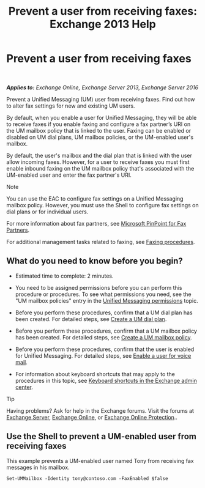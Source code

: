 ﻿---
title: 'Prevent a user from receiving faxes: Exchange 2013 Help'
TOCTitle: Prevent a user from receiving faxes
ms:assetid: b5d022b9-043a-4324-87fb-074d5e2c2ca3
ms:mtpsurl: https://technet.microsoft.com/en-us/library/Bb201722(v=EXCHG.150)
ms:contentKeyID: 49352386
ms.date: 12/10/2017
mtps_version: v=EXCHG.150
---

# Prevent a user from receiving faxes

 

_**Applies to:** Exchange Online, Exchange Server 2013, Exchange Server 2016_


Prevent a Unified Messaging (UM) user from receiving faxes. Find out how to alter fax settings for new and existing UM users.

By default, when you enable a user for Unified Messaging, they will be able to receive faxes if you enable faxing and configure a fax partner’s URI on the UM mailbox policy that is linked to the user. Faxing can be enabled or disabled on UM dial plans, UM mailbox policies, or the UM-enabled user's mailbox.

By default, the user's mailbox and the dial plan that is linked with the user allow incoming faxes. However, for a user to receive faxes you must first enable inbound faxing on the UM mailbox policy that's associated with the UM-enabled user and enter the fax partner's URI.


> [!NOTE]
> You can use the EAC to configure fax settings on a Unified Messaging mailbox policy. However, you must use the Shell to configure fax settings on dial plans or for individual users.



For more information about fax partners, see [Microsoft PinPoint for Fax Partners](https://go.microsoft.com/fwlink/?linkid=190238).

For additional management tasks related to faxing, see [Faxing procedures](faxing-procedures-exchange-2013-help.md).

## What do you need to know before you begin?

  - Estimated time to complete: 2 minutes.

  - You need to be assigned permissions before you can perform this procedure or procedures. To see what permissions you need, see the "UM mailbox policies" entry in the [Unified Messaging permissions](unified-messaging-permissions-exchange-2013-help.md) topic.

  - Before you perform these procedures, confirm that a UM dial plan has been created. For detailed steps, see [Create a UM dial plan](create-a-um-dial-plan-exchange-2013-help.md).

  - Before you perform these procedures, confirm that a UM mailbox policy has been created. For detailed steps, see [Create a UM mailbox policy](create-a-um-mailbox-policy-exchange-2013-help.md).

  - Before you perform these procedures, confirm that the user is enabled for Unified Messaging. For detailed steps, see [Enable a user for voice mail](enable-a-user-for-voice-mail-exchange-2013-help.md).

  - For information about keyboard shortcuts that may apply to the procedures in this topic, see [Keyboard shortcuts in the Exchange admin center](keyboard-shortcuts-in-the-exchange-admin-center-exchange-online-protection-help.md).


> [!TIP]
> Having problems? Ask for help in the Exchange forums. Visit the forums at <A href="https://go.microsoft.com/fwlink/p/?linkid=60612">Exchange Server</A>, <A href="https://go.microsoft.com/fwlink/p/?linkid=267542">Exchange Online</A>, or <A href="https://go.microsoft.com/fwlink/p/?linkid=285351">Exchange Online Protection</A>..



## Use the Shell to prevent a UM-enabled user from receiving faxes

This example prevents a UM-enabled user named Tony from receiving fax messages in his mailbox.

    Set-UMMailbox -Identity tony@contoso.com -FaxEnabled $false


